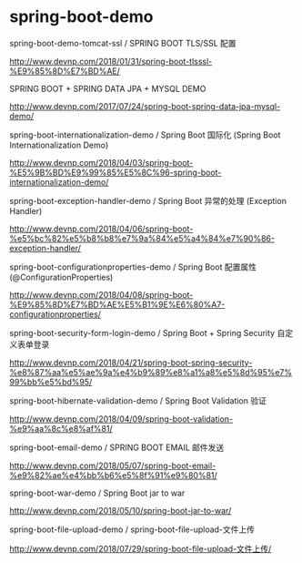 # spring-boot-demo

spring-boot-demo-tomcat-ssl / SPRING BOOT TLS/SSL 配置 

http://www.devnp.com/2018/01/31/spring-boot-tlsssl-%E9%85%8D%E7%BD%AE/

SPRING BOOT + SPRING DATA JPA + MYSQL DEMO

http://www.devnp.com/2017/07/24/spring-boot-spring-data-jpa-mysql-demo/

spring-boot-internationalization-demo / Spring Boot 国际化 (Spring Boot Internationalization Demo)

http://www.devnp.com/2018/04/03/spring-boot-%E5%9B%BD%E9%99%85%E5%8C%96-spring-boot-internationalization-demo/

spring-boot-exception-handler-demo / Spring Boot 异常的处理 (Exception Handler)

http://www.devnp.com/2018/04/06/spring-boot-%e5%bc%82%e5%b8%b8%e7%9a%84%e5%a4%84%e7%90%86-exception-handler/

spring-boot-configurationproperties-demo / Spring Boot 配置属性 (@ConfigurationProperties)

http://www.devnp.com/2018/04/08/spring-boot-%E9%85%8D%E7%BD%AE%E5%B1%9E%E6%80%A7-configurationproperties/

spring-boot-security-form-login-demo / Spring Boot + Spring Security 自定义表单登录

http://www.devnp.com/2018/04/21/spring-boot-spring-security-%e8%87%aa%e5%ae%9a%e4%b9%89%e8%a1%a8%e5%8d%95%e7%99%bb%e5%bd%95/

spring-boot-hibernate-validation-demo / Spring Boot Validation 验证

http://www.devnp.com/2018/04/09/spring-boot-validation-%e9%aa%8c%e8%af%81/

spring-boot-email-demo / SPRING BOOT EMAIL 邮件发送

http://www.devnp.com/2018/05/07/spring-boot-email-%e9%82%ae%e4%bb%b6%e5%8f%91%e9%80%81/

spring-boot-war-demo / Spring Boot jar to war

http://www.devnp.com/2018/05/10/spring-boot-jar-to-war/
 
spring-boot-file-upload-demo / spring-boot-file-upload-文件上传

 http://www.devnp.com/2018/07/29/spring-boot-file-upload-文件上传/
